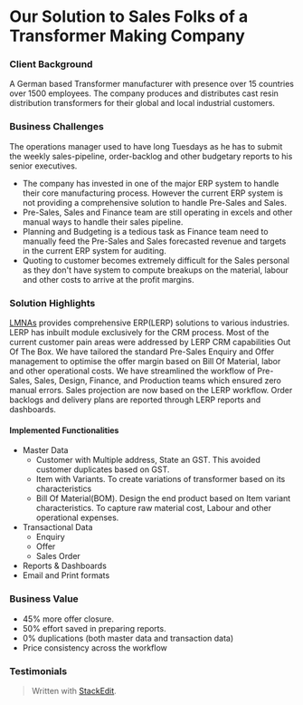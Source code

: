 
# Our Solution to Sales Folks of a Transformer Making Company

### Client Background
A German based Transformer manufacturer with presence over 15 countries over 1500 employees. The company produces and distributes cast resin distribution transformers for their global and local industrial customers. 
### Business Challenges
The operations manager used to have long Tuesdays as he has to submit the weekly sales-pipeline, order-backlog and other budgetary reports to his senior executives.
 - The company has invested in one of the major ERP system to handle their  core manufacturing process. However the current ERP system is not providing a comprehensive solution to handle Pre-Sales and Sales. 
 - Pre-Sales, Sales and Finance team are still operating in excels and other manual ways to handle their sales pipeline.
 - Planning and Budgeting is a tedious task as Finance team need to manually feed the Pre-Sales and Sales forecasted revenue and targets in the current ERP system for auditing. 
 - Quoting to customer becomes extremely difficult for the Sales personal as they don't have system to compute breakups on the material, labour and other costs to arrive at the profit margins.

### Solution Highlights
[LMNAs](https://lmnas.com) provides comprehensive ERP(LERP) solutions to various industries. LERP has inbuilt module exclusively for the CRM process. Most of the current customer pain areas were addressed by LERP CRM capabilities Out Of The Box.
We have tailored the standard Pre-Sales Enquiry and Offer management to optimise the offer margin based on Bill Of Material, labor and other operational costs.
We have streamlined the workflow of Pre-Sales, Sales, Design, Finance, and Production teams which ensured zero manual errors. Sales projection are now  based on the LERP workflow. Order backlogs and delivery plans are reported through LERP reports and dashboards.
#### Implemented Functionalities

 - Master Data
	 - Customer with Multiple address, State an GST. This avoided customer duplicates based on GST.
	 - Item with Variants. To create variations of transformer based on its characteristics
	 - Bill Of Material(BOM). Design the end product based on Item variant characteristics. To capture raw material cost, Labour and other operational expenses. 
 - Transactional Data
	 - Enquiry
	 - Offer
	 - Sales Order
 - Reports & Dashboards
 - Email and Print formats

### Business Value
 - 45% more offer closure. 
 - 50% effort saved in preparing reports. 
 - 0% duplications (both master data and transaction data) 
 - Price consistency across the workflow

### Testimonials


> Written with [StackEdit](https://stackedit.io/).
<!--stackedit_data:
eyJoaXN0b3J5IjpbMTc3OTk1MjY5NCwtNzkxMTEyNzIxLC0yMD
gyMDE1MjM3LDYyNTM5MjQ4MiwxOTM5MzE3NjA4LDE0OTQ1MjUz
NTYsNjU0MDIxMzQ3LDIxMjgyNjI0NzMsLTM3NjI0ODg3MCwtMj
AzNzI1NTI1NywtMTI5NzEzODY4M119
-->